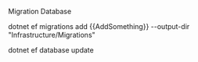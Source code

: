 
Migration Database

dotnet ef migrations add {{AddSomething}} --output-dir "Infrastructure/Migrations"

dotnet ef database update
